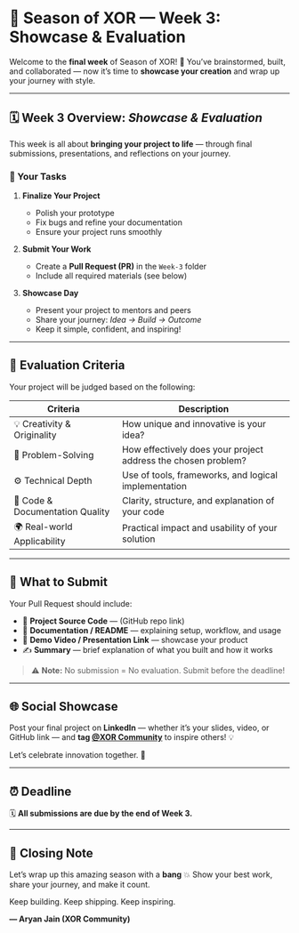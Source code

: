 
# 🚀 Season of XOR — Week 3: Showcase & Evaluation

Welcome to the **final week** of Season of XOR! 🎉
You’ve brainstormed, built, and collaborated — now it’s time to **showcase your creation** and wrap up your journey with style.

---

## 🗓️ Week 3 Overview: *Showcase & Evaluation*

This week is all about **bringing your project to life** — through final submissions, presentations, and reflections on your journey.

### 🔑 Your Tasks

1. **Finalize Your Project**

   * Polish your prototype
   * Fix bugs and refine your documentation
   * Ensure your project runs smoothly

2. **Submit Your Work**

   * Create a **Pull Request (PR)** in the `Week-3` folder
   * Include all required materials (see below)

3. **Showcase Day**

   * Present your project to mentors and peers
   * Share your journey: *Idea → Build → Outcome*
   * Keep it simple, confident, and inspiring!

---

## 🧩 Evaluation Criteria

Your project will be judged based on the following:

| Criteria                        | Description                                                   |
| ------------------------------- | ------------------------------------------------------------- |
| 💡 Creativity & Originality     | How unique and innovative is your idea?                       |
| 🧠 Problem-Solving              | How effectively does your project address the chosen problem? |
| ⚙️ Technical Depth              | Use of tools, frameworks, and logical implementation          |
| 📝 Code & Documentation Quality | Clarity, structure, and explanation of your code              |
| 🌍 Real-world Applicability     | Practical impact and usability of your solution               |

---

## 📂 What to Submit

Your Pull Request should include:

* 🧾 **Project Source Code** — (GitHub repo link)
* 📘 **Documentation / README** — explaining setup, workflow, and usage
* 🎥 **Demo Video / Presentation Link** — showcase your product
* ✍️ **Summary** — brief explanation of what you built and how it works

> ⚠️ **Note:** No submission = No evaluation. Submit before the deadline!

---

## 🌐 Social Showcase

Post your final project on **LinkedIn** — whether it’s your slides, video, or GitHub link —
and **tag [@XOR Community](https://linkedin.com)** to inspire others! 💡

Let’s celebrate innovation together. 🥳

---

## ⏰ Deadline

🗓️ **All submissions are due by the end of Week 3.**

---

## 💬 Closing Note

Let’s wrap up this amazing season with a **bang** 💥
Show your best work, share your journey, and make it count.

Keep building. Keep shipping. Keep inspiring.

**— Aryan Jain (XOR Community)**
